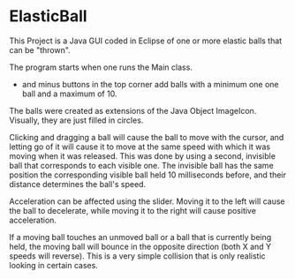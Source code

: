 # ElasticBall
This Project is a Java GUI coded in Eclipse of one or more elastic balls that can be "thrown".

The program starts when one runs the Main class.

+ and minus buttons in the top corner add balls with a minimum one one ball and a maximum of 10.

The balls were created as extensions of the Java Object ImageIcon. Visually, they are just filled in circles.

Clicking and dragging a ball will cause the ball to move with the cursor, and letting go of it will cause it to move at the same speed
with which it was moving when it was released. This was done by using a second, invisible ball that corresponds to each visible one. The 
invisible ball has the same position the corresponding visible ball held 10 milliseconds before, and their distance determines the ball's 
speed.

Acceleration can be affected using the slider. Moving it to the left will cause the ball to decelerate, while moving it to the right will 
cause positive acceleration.

If a moving ball touches an unmoved ball or a ball that is currently being held, the moving ball will bounce in the opposite direction
(both X and Y speeds will reverse). This is a very simple collision that is only realistic looking in certain cases.
